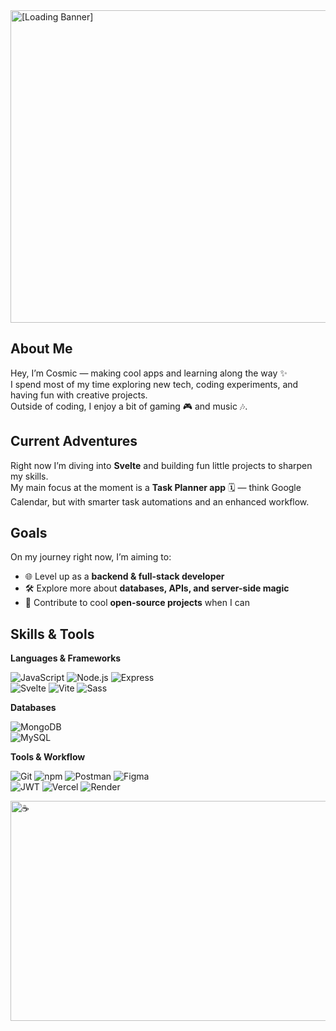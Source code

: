 <img width="1500" height="500" alt="[Loading Banner]" src="https://github.com/user-attachments/assets/f79711cd-4403-4996-9b72-75fe82d38d8d" />

## About Me  
Hey, I’m Cosmic — making cool apps and learning along the way ✨  
I spend most of my time exploring new tech, coding experiments, and having fun with creative projects.  
Outside of coding, I enjoy a bit of gaming 🎮 and music 🎶.  

## Current Adventures  
Right now I’m diving into **Svelte** and building fun little projects to sharpen my skills.  
My main focus at the moment is a **Task Planner app** 🗓️ — think Google Calendar, but with smarter task automations and an enhanced workflow.  

## Goals  
On my journey right now, I’m aiming to:  
- 🌐 Level up as a **backend & full-stack developer**  
- 🛠️ Explore more about **databases, APIs, and server-side magic**  
- 🤝 Contribute to cool **open-source projects** when I can  

## Skills & Tools  

**Languages & Frameworks**  

![JavaScript](https://img.shields.io/badge/JavaScript-F7DF1E?style=flat&logo=javascript&logoColor=black)  ![Node.js](https://img.shields.io/badge/Node.js-339933?style=flat&logo=node.js&logoColor=white)  ![Express](https://img.shields.io/badge/Express.js-000000?style=flat&logo=express&logoColor=white)  
![Svelte](https://img.shields.io/badge/Svelte-FF3E00?style=flat&logo=svelte&logoColor=white)  ![Vite](https://img.shields.io/badge/Vite-646CFF?style=flat&logo=vite&logoColor=white)  ![Sass](https://img.shields.io/badge/Sass-CC6699?style=flat&logo=sass&logoColor=white)  

**Databases**  

![MongoDB](https://img.shields.io/badge/MongoDB-47A248?style=flat&logo=mongodb&logoColor=white)  
![MySQL](https://img.shields.io/badge/MySQL-4479A1?style=flat&logo=mysql&logoColor=white)  

**Tools & Workflow**  

![Git](https://img.shields.io/badge/Git-F05032?style=flat&logo=git&logoColor=white)  ![npm](https://img.shields.io/badge/npm-CB3837?style=flat&logo=npm&logoColor=white)  ![Postman](https://img.shields.io/badge/Postman-FF6C37?style=flat&logo=postman&logoColor=white)  ![Figma](https://img.shields.io/badge/Figma-F24E1E?style=flat&logo=figma&logoColor=white)  
![JWT](https://img.shields.io/badge/JWT-000000?style=flat&logo=jsonwebtokens&logoColor=white)  ![Vercel](https://img.shields.io/badge/Vercel-000000?style=flat&logo=vercel&logoColor=white)  ![Render](https://img.shields.io/badge/Render-0078D4?style=flat&logo=render&logoColor=white)  

<img width="1500" height="352" alt="☕" src="https://github.com/user-attachments/assets/f3c399c9-733c-4c9d-a14b-a63903bd33d1" />

